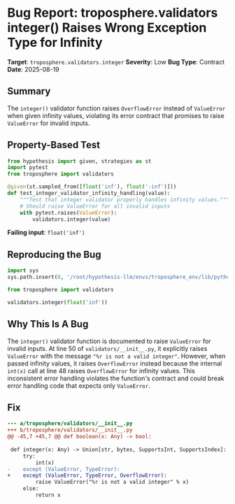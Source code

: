 # Bug Report: troposphere.validators integer() Raises Wrong Exception Type for Infinity

**Target**: `troposphere.validators.integer`
**Severity**: Low
**Bug Type**: Contract
**Date**: 2025-08-19

## Summary

The `integer()` validator function raises `OverflowError` instead of `ValueError` when given infinity values, violating its error contract that promises to raise `ValueError` for invalid inputs.

## Property-Based Test

```python
from hypothesis import given, strategies as st
import pytest
from troposphere import validators

@given(st.sampled_from([float('inf'), float('-inf')]))
def test_integer_validator_infinity_handling(value):
    """Test that integer validator properly handles infinity values."""
    # Should raise ValueError for all invalid inputs
    with pytest.raises(ValueError):
        validators.integer(value)
```

**Failing input**: `float('inf')`

## Reproducing the Bug

```python
import sys
sys.path.insert(0, '/root/hypothesis-llm/envs/troposphere_env/lib/python3.13/site-packages')

from troposphere import validators

validators.integer(float('inf'))
```

## Why This Is A Bug

The `integer()` validator function is documented to raise `ValueError` for invalid inputs. At line 50 of `validators/__init__.py`, it explicitly raises `ValueError` with the message `"%r is not a valid integer"`. However, when passed infinity values, it raises `OverflowError` instead because the internal `int(x)` call at line 48 raises `OverflowError` for infinity values. This inconsistent error handling violates the function's contract and could break error handling code that expects only `ValueError`.

## Fix

```diff
--- a/troposphere/validators/__init__.py
+++ b/troposphere/validators/__init__.py
@@ -45,7 +45,7 @@ def boolean(x: Any) -> bool:
 
 def integer(x: Any) -> Union[str, bytes, SupportsInt, SupportsIndex]:
     try:
         int(x)
-    except (ValueError, TypeError):
+    except (ValueError, TypeError, OverflowError):
         raise ValueError("%r is not a valid integer" % x)
     else:
         return x
```